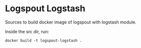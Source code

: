 Logspout Logstash
=================

Sources to build docker image of logspout with logstash module.

Inside the src dir, run:

```
docker build -t logspout-logstash .
```

